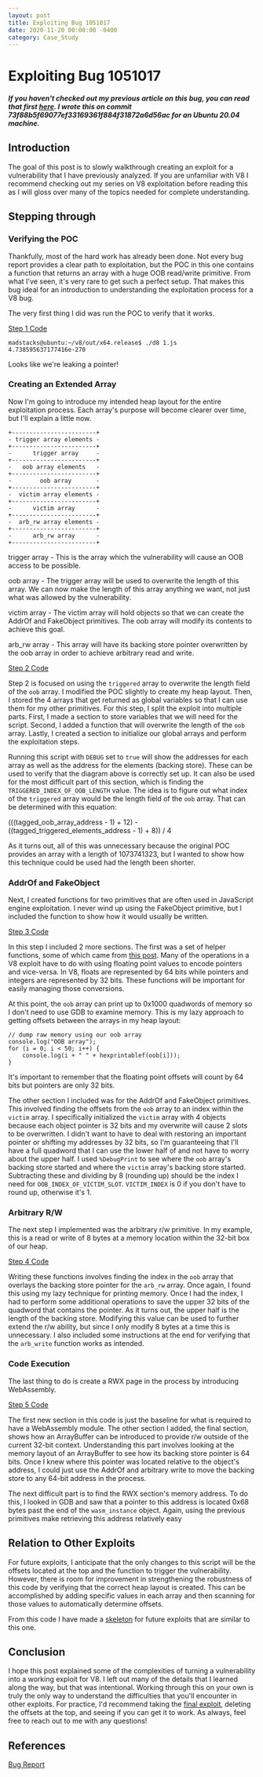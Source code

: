 ```yaml
---
layout: post
title: Exploiting Bug 1051017
date: 2020-11-20 00:00:00 -0400
category: Case_Study
---
```


# Exploiting Bug 1051017

##### If you haven't checked out my previous article on this bug, you can read that first [here](https://m4dst4cks.github.io/blog/2020/09/07/Exploring-Bug-1051017-in-V8). I wrote this on commit 73f88b5f69077ef33169361f884f31872a6d56ac for an Ubuntu 20.04 machine.

## Introduction

The goal of this post is to slowly walkthrough creating an exploit for a vulnerability that I have previously analyzed. If you are unfamiliar with V8 I recommend checking out my series on V8 exploitation before reading this as I will gloss over many of the topics needed for complete understanding.

## Stepping through

### Verifying the POC

Thankfully, most of the hard work has already been done. Not every bug report provides a clear path to exploitation, but the POC in this one contains a function that returns an array with a huge OOB read/write primitive. From what I've seen, it's very rare to get such a perfect setup. That makes this bug ideal for an introduction to understanding the exploitation process for a V8 bug.

The very first thing I did was run the POC to verify that it works.

[Step 1 Code](https://raw.githubusercontent.com/m4dSt4cks/m4dst4cks.github.io/master/exploits/1051017/1.js)

```
madstacks@ubuntu:~/v8/out/x64.release$ ./d8 1.js 
4.738595637177416e-270
```

Looks like we're leaking a pointer!

### Creating an Extended Array

Now I'm going to introduce my intended heap layout for the entire exploitation process. Each array's purpose will become clearer over time, but I'll explain a little now.

```
+------------------------+
- trigger array elements -
+------------------------+
-      trigger array     -
+------------------------+
-   oob array elements   -
+------------------------+
-        oob array       -
+------------------------+
-  victim array elements -
+------------------------+
-      victim array      -
+------------------------+
-  arb_rw array elements -
+------------------------+
-      arb_rw array      -
+------------------------+
```

trigger array - This is the array which the vulnerability will cause an OOB access to be possible.

oob array - The trigger array will be used to overwrite the length of this array. We can now make the length of this array anything we want, not just what was allowed by the vulnerability.

victim array - The victim array will hold objects so that we can create the AddrOf and FakeObject primitives. The oob array will modify its contents to achieve this goal.

arb_rw array - This array will have its backing store pointer overwritten by the oob array in order to achieve arbitrary read and write.

[Step 2 Code](https://raw.githubusercontent.com/m4dSt4cks/m4dst4cks.github.io/master/exploits/1051017/2.js)

Step 2 is focused on using the `triggered` array to overwrite the length field of the `oob` array. I modified the POC slightly to create my heap layout. Then, I stored the 4 arrays that get returned as global variables so that I can use them for my other primitives. For this step, I split the exploit into multiple parts. First, I made a section to store variables that we will need for the script. Second, I added a function that will overwrite the length of the `oob` array. Lastly, I created a section to initialize our global arrays and perform the exploitation steps.

Running this script with `DEBUG` set to `true` will show the addresses for each array as well as the address for the elements (backing store). These can be used to verify that the diagram above is correctly set up. It can also be used for the most difficult part of this section, which is finding the `TRIGGERED_INDEX_OF_OOB_LENGTH` value. The idea is to figure out what index of the `triggered` array would be the length field of the `oob` array. That can be determined with this equation:

(((tagged_oob_array_address - 1) + 12) - ((tagged_triggered_elements_address - 1) + 8)) / 4

As it turns out, all of this was unnecessary because the original POC provides an array with a length of 1073741323, but I wanted to show how this technique could be used had the length been shorter.

### AddrOf and FakeObject

Next, I created functions for two primitives that are often used in JavaScript engine exploitation. I never wind up using the FakeObject primitive, but I included the function to show how it would usually be written.

[Step 3 Code](https://raw.githubusercontent.com/m4dSt4cks/m4dst4cks.github.io/master/exploits/1051017/3.js)

In this step I included 2 more sections. The first was a set of helper functions, some of which came from [this post](https://doar-e.github.io/blog/2019/01/28/introduction-to-turbofan/). Many of the operations in a V8 exploit have to do with using floating point values to encode pointers and vice-versa. In V8, floats are represented by 64 bits while pointers and integers are represented by 32 bits. These functions will be important for easily managing those conversions.

At this point, the `oob` array can print up to 0x1000 quadwords of memory so I don't need to use GDB to examine memory. This is my lazy approach to getting offsets between the arrays in my heap layout:

```
// dump raw memory using our oob array
console.log("OOB array");
for (i = 0; i < 50; i++) {
	console.log(i + " " + hexprintablef(oob[i]));
}
```

It's important to remember that the floating point offsets will count by 64 bits but pointers are only 32 bits.

The other section I included was for the AddrOf and FakeObject primitives. This involved finding the offsets from the `oob` array to an index within the `victim` array. I specifically initialized the `victim` array with 4 objects because each object pointer is 32 bits and my overwrite will cause 2 slots to be overwritten. I didn't want to have to deal with restoring an important pointer or shifting my addresses by 32 bits, so I'm guaranteeing that I'll have a full quadword that I can use the lower half of and not have to worry about the upper half. I used `%DebugPrint` to see where the `oob` array's backing store started and where the `victim` array's backing store started. Subtracting these and dividing by 8 (rounding up) should be the index I need for `OOB_INDEX_OF_VICTIM_SLOT`. `VICTIM_INDEX` is 0 if you don't have to round up, otherwise it's 1.

### Arbitrary R/W

The next step I implemented was the arbitrary r/w primitive. In my example, this is a read or write of 8 bytes at a memory location within the 32-bit box of our heap.

[Step 4 Code](https://raw.githubusercontent.com/m4dSt4cks/m4dst4cks.github.io/master/exploits/1051017/4.js)

Writing these functions involves finding the index in the `oob` array that overlays the backing store pointer for the `arb_rw` array. Once again, I found this using my lazy technique for printing memory. Once I had the index, I had to perform some additional operations to save the upper 32 bits of the quadword that contains the pointer. As it turns out, the upper half is the length of the backing store. Modifying this value can be used to further extend the r/w ability, but since I only modify 8 bytes at a time this is unnecessary. I also included some instructions at the end for verifying that the `arb_write` function works as intended.

### Code Execution

The last thing to do is create a RWX page in the process by introducing WebAssembly.

[Step 5 Code](https://raw.githubusercontent.com/m4dSt4cks/m4dst4cks.github.io/master/exploits/1051017/5.js)

The first new section in this code is just the baseline for what is required to have a WebAssembly module. The other section I added, the final section, shows how an ArrayBuffer can be introduced to provide r/w outside of the current 32-bit context. Understanding this part involves looking at the memory layout of an ArrayBuffer to see how its backing store pointer is 64 bits. Once I knew where this pointer was located relative to the object's address, I could just use the AddrOf and arbitrary write to move the backing store to any 64-bit address in the process. 

The next difficult part is to find the RWX section's memory address. To do this, I looked in GDB and saw that a pointer to this address is located 0x68 bytes past the end of the `wasm_instance` object. Again, using the previous primitives make retrieving this address relatively easy

## Relation to Other Exploits

For future exploits, I anticipate that the only changes to this script will be the offsets located at the top and the function to trigger the vulnerability. However, there is room for improvement in strengthening the robustness of this code by verifying that the correct heap layout is created. This can be accomplished by adding specific values in each array and then scanning for those values to automatically determine offsets. 

From this code I have made a [skeleton](https://raw.githubusercontent.com/m4dSt4cks/m4dst4cks.github.io/master/exploits/exploit_skeleton.js) for future exploits that are similar to this one.

## Conclusion

I hope this post explained some of the complexities of turning a vulnerability into a working exploit for V8. I left out many of the details that I learned along the way, but that was intentional. Working through this on your own is truly the only way to understand the difficulties that you'll encounter in other exploits. For practice, I'd recommend taking the [final exploit](https://raw.githubusercontent.com/m4dSt4cks/m4dst4cks.github.io/master/exploits/1051017/exploit.js), deleting the offsets at the top, and seeing if you can get it to work. As always, feel free to reach out to me with any questions!

## References

[Bug Report](https://bugs.chromium.org/p/chromium/issues/detail?id=1051017)